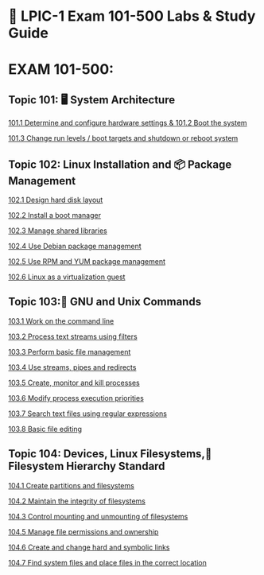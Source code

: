 # 🔧 LPIC-1 Exam 101-500 Labs & Study Guide

# EXAM 101-500:
## Topic 101: 🖥️ System Architecture
[101.1 Determine and configure hardware settings & 101.2 Boot the system](https://github.com/Jose01000111/101.1-Determine-and-configure-hardware-settings.git)

[101.3 Change run levels / boot targets and shutdown or reboot system](https://github.com/Jose01000111/101.3-Change-run-levels-boot-targets-and-shutdown-or-reboot-system.git)

## Topic 102: Linux Installation and 📦 Package Management

[102.1 Design hard disk layout](https://github.com/Jose01000111/102.1-Disk_Layout_design.git)
 
[102.2 Install a boot manager](https://github.com/Jose01000111/LPIC1-102.2-Install-a-Boot-Manager.git)
 
[102.3 Manage shared libraries](https://github.com/Jose01000111/102.3-Managed-Shared-Libraries.git)
 
[102.4 Use Debian package management]()
 
[102.5 Use RPM and YUM package management]()
 
[102.6 Linux as a virtualization guest]()

## Topic 103:🐧 GNU and Unix Commands

[103.1 Work on the command line]()
 
[103.2 Process text streams using filters]()
 
[103.3 Perform basic file management]()
 
[103.4 Use streams, pipes and redirects]()
 
[103.5 Create, monitor and kill processes]()
 
[103.6 Modify process execution priorities]()
 
[103.7 Search text files using regular expressions]()
 
[103.8 Basic file editing]()

## Topic 104: Devices, Linux Filesystems,📂 Filesystem Hierarchy Standard

[104.1 Create partitions and filesystems]()
 
[104.2 Maintain the integrity of filesystems]()
 
[104.3 Control mounting and unmounting of filesystems]()
 
[104.5 Manage file permissions and ownership]()
 
[104.6 Create and change hard and symbolic links]()
 
[104.7 Find system files and place files in the correct location]()
